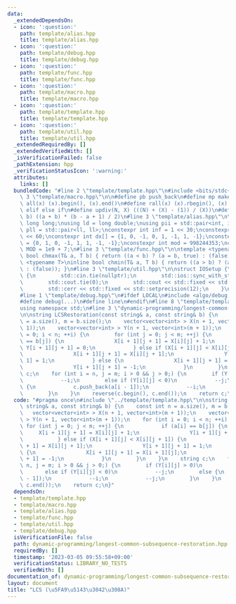 ```yaml
---
data:
  _extendedDependsOn:
  - icon: ':question:'
    path: template/alias.hpp
    title: template/alias.hpp
  - icon: ':question:'
    path: template/debug.hpp
    title: template/debug.hpp
  - icon: ':question:'
    path: template/func.hpp
    title: template/func.hpp
  - icon: ':question:'
    path: template/macro.hpp
    title: template/macro.hpp
  - icon: ':question:'
    path: template/template.hpp
    title: template/template.hpp
  - icon: ':question:'
    path: template/util.hpp
    title: template/util.hpp
  _extendedRequiredBy: []
  _extendedVerifiedWith: []
  _isVerificationFailed: false
  _pathExtension: hpp
  _verificationStatusIcon: ':warning:'
  attributes:
    links: []
  bundledCode: "#line 2 \"template/template.hpp\"\n#include <bits/stdc++.h>\n#line\
    \ 3 \"template/macro.hpp\"\n\n#define pb push_back\n#define mp make_pair\n#define\
    \ all(x) (x).begin(), (x).end()\n#define rall(x) (x).rbegin(), (x).rend()\n#define\
    \ elif else if\n#define updiv(N, X) (((N) + (X) - (1)) / (X))\n#define sigma(a,\
    \ b) ((a + b) * (b - a + 1) / 2)\n#line 3 \"template/alias.hpp\"\n\nusing ll =\
    \ long long;\nusing ld = long double;\nusing pii = std::pair<int, int>;\nusing\
    \ pll = std::pair<ll, ll>;\nconstexpr int inf = 1 << 30;\nconstexpr ll INF = 1LL\
    \ << 60;\nconstexpr int dx[] = {1, 0, -1, 0, 1, -1, 1, -1};\nconstexpr int dy[]\
    \ = {0, 1, 0, -1, 1, 1, -1, -1};\nconstexpr int mod = 998244353;\nconstexpr int\
    \ MOD = 1e9 + 7;\n#line 3 \"template/func.hpp\"\n\ntemplate <typename T>\ninline\
    \ bool chmax(T& a, T b) { return ((a < b) ? (a = b, true) : (false)); }\ntemplate\
    \ <typename T>\ninline bool chmin(T& a, T b) { return ((a > b) ? (a = b, true)\
    \ : (false)); }\n#line 3 \"template/util.hpp\"\n\nstruct IOSetup {\n    IOSetup()\
    \ {\n        std::cin.tie(nullptr);\n        std::ios::sync_with_stdio(false);\n\
    \        std::cout.tie(0);\n        std::cout << std::fixed << std::setprecision(12);\n\
    \        std::cerr << std::fixed << std::setprecision(12);\n    }\n} IOSetup;\n\
    #line 1 \"template/debug.hpp\"\n#ifdef LOCAL\n#include <algo/debug.hpp>\n#else\n\
    #define debug(...)\n#define line\n#endif\n#line 8 \"template/template.hpp\"\n\
    using namespace std;\n#line 3 \"dynamic-programming/longest-common-subsequence-restoration.hpp\"\
    \n\nstring LCSRestoration(const string& a, const string& b) {\n    const int n\
    \ = a.size(), m = b.size();\n    vector<vector<int> > X(n + 1, vector<int>(m +\
    \ 1));\n    vector<vector<int> > Y(n + 1, vector<int>(m + 1));\n    for (int i\
    \ = 0; i < n; ++i) {\n        for (int j = 0; j < m; ++j) {\n            if (a[i]\
    \ == b[j]) {\n                X[i + 1][j + 1] = X[i][j] + 1;\n               \
    \ Y[i + 1][j + 1] = 0;\n            } else if (X[i + 1][j] < X[i][j + 1]) {\n\
    \                X[i + 1][j + 1] = X[i][j + 1];\n                Y[i + 1][j +\
    \ 1] = 1;\n            } else {\n                X[i + 1][j + 1] = X[i + 1][j];\n\
    \                Y[i + 1][j + 1] = -1;\n            }\n        }\n    }\n    string\
    \ c;\n    for (int i = n, j = m; i > 0 && j > 0;) {\n        if (Y[i][j] > 0)\n\
    \            --i;\n        else if (Y[i][j] < 0)\n            --j;\n        else\
    \ {\n            c.push_back(a[i - 1]);\n            --i;\n            --j;\n\
    \        }\n    }\n    reverse(c.begin(), c.end());\n    return c;\n}\n"
  code: "#pragma once\n#include \"../template/template.hpp\"\n\nstring LCSRestoration(const\
    \ string& a, const string& b) {\n    const int n = a.size(), m = b.size();\n \
    \   vector<vector<int> > X(n + 1, vector<int>(m + 1));\n    vector<vector<int>\
    \ > Y(n + 1, vector<int>(m + 1));\n    for (int i = 0; i < n; ++i) {\n       \
    \ for (int j = 0; j < m; ++j) {\n            if (a[i] == b[j]) {\n           \
    \     X[i + 1][j + 1] = X[i][j] + 1;\n                Y[i + 1][j + 1] = 0;\n \
    \           } else if (X[i + 1][j] < X[i][j + 1]) {\n                X[i + 1][j\
    \ + 1] = X[i][j + 1];\n                Y[i + 1][j + 1] = 1;\n            } else\
    \ {\n                X[i + 1][j + 1] = X[i + 1][j];\n                Y[i + 1][j\
    \ + 1] = -1;\n            }\n        }\n    }\n    string c;\n    for (int i =\
    \ n, j = m; i > 0 && j > 0;) {\n        if (Y[i][j] > 0)\n            --i;\n \
    \       else if (Y[i][j] < 0)\n            --j;\n        else {\n            c.push_back(a[i\
    \ - 1]);\n            --i;\n            --j;\n        }\n    }\n    reverse(c.begin(),\
    \ c.end());\n    return c;\n}"
  dependsOn:
  - template/template.hpp
  - template/macro.hpp
  - template/alias.hpp
  - template/func.hpp
  - template/util.hpp
  - template/debug.hpp
  isVerificationFile: false
  path: dynamic-programming/longest-common-subsequence-restoration.hpp
  requiredBy: []
  timestamp: '2023-03-05 09:55:58+09:00'
  verificationStatus: LIBRARY_NO_TESTS
  verifiedWith: []
documentation_of: dynamic-programming/longest-common-subsequence-restoration.hpp
layout: document
title: "LCS (\u5FA9\u5143\u3042\u308A)"
---
```

